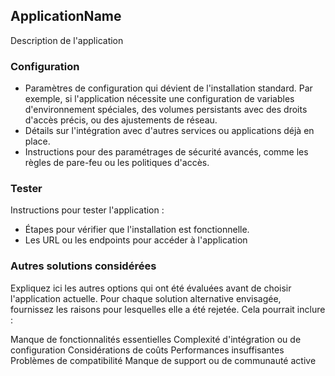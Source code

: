 ## ApplicationName

Description de l'application

### Configuration

- Paramètres de configuration qui dévient de l'installation standard. Par exemple, si l'application nécessite une configuration de variables d'environnement spéciales, des volumes persistants avec des droits d'accès précis, ou des ajustements de réseau.
- Détails sur l'intégration avec d'autres services ou applications déjà en place.
- Instructions pour des paramétrages de sécurité avancés, comme les règles de pare-feu ou les politiques d'accès.

### Tester

Instructions pour tester l'application :

- Étapes pour vérifier que l'installation est fonctionnelle. 
- Les URL ou les endpoints pour accéder à l'application

### Autres solutions considérées 

Expliquez ici les autres options qui ont été évaluées avant de choisir l'application actuelle. Pour chaque solution alternative envisagée, fournissez les raisons pour lesquelles elle a été rejetée. Cela pourrait inclure :

Manque de fonctionnalités essentielles
Complexité d'intégration ou de configuration
Considérations de coûts
Performances insuffisantes
Problèmes de compatibilité
Manque de support ou de communauté active
